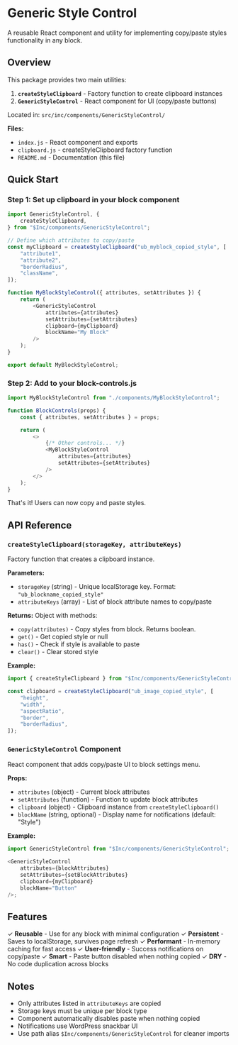 # Generic Style Control

A reusable React component and utility for implementing copy/paste styles functionality in any block.

## Overview

This package provides two main utilities:

1. **`createStyleClipboard`** - Factory function to create clipboard instances
2. **`GenericStyleControl`** - React component for UI (copy/paste buttons)

Located in: `src/inc/components/GenericStyleControl/`

**Files:**

- `index.js` - React component and exports
- `clipboard.js` - createStyleClipboard factory function
- `README.md` - Documentation (this file)

## Quick Start

### Step 1: Set up clipboard in your block component

```javascript
import GenericStyleControl, {
	createStyleClipboard,
} from "$Inc/components/GenericStyleControl";

// Define which attributes to copy/paste
const myClipboard = createStyleClipboard("ub_myblock_copied_style", [
	"attribute1",
	"attribute2",
	"borderRadius",
	"className",
]);

function MyBlockStyleControl({ attributes, setAttributes }) {
	return (
		<GenericStyleControl
			attributes={attributes}
			setAttributes={setAttributes}
			clipboard={myClipboard}
			blockName="My Block"
		/>
	);
}

export default MyBlockStyleControl;
```

### Step 2: Add to your block-controls.js

```javascript
import MyBlockStyleControl from "./components/MyBlockStyleControl";

function BlockControls(props) {
	const { attributes, setAttributes } = props;

	return (
		<>
			{/* Other controls... */}
			<MyBlockStyleControl
				attributes={attributes}
				setAttributes={setAttributes}
			/>
		</>
	);
}
```

That's it! Users can now copy and paste styles.

## API Reference

### `createStyleClipboard(storageKey, attributeKeys)`

Factory function that creates a clipboard instance.

**Parameters:**

- `storageKey` (string) - Unique localStorage key. Format: `"ub_blockname_copied_style"`
- `attributeKeys` (array) - List of block attribute names to copy/paste

**Returns:** Object with methods:

- `copy(attributes)` - Copy styles from block. Returns boolean.
- `get()` - Get copied style or null
- `has()` - Check if style is available to paste
- `clear()` - Clear stored style

**Example:**

```javascript
import { createStyleClipboard } from "$Inc/components/GenericStyleControl";

const clipboard = createStyleClipboard("ub_image_copied_style", [
	"height",
	"width",
	"aspectRatio",
	"border",
	"borderRadius",
]);
```

### `GenericStyleControl` Component

React component that adds copy/paste UI to block settings menu.

**Props:**

- `attributes` (object) - Current block attributes
- `setAttributes` (function) - Function to update block attributes
- `clipboard` (object) - Clipboard instance from `createStyleClipboard()`
- `blockName` (string, optional) - Display name for notifications (default: "Style")

**Example:**

```javascript
import GenericStyleControl from "$Inc/components/GenericStyleControl";

<GenericStyleControl
	attributes={blockAttributes}
	setAttributes={setBlockAttributes}
	clipboard={myClipboard}
	blockName="Button"
/>;
```

## Features

✓ **Reusable** - Use for any block with minimal configuration
✓ **Persistent** - Saves to localStorage, survives page refresh
✓ **Performant** - In-memory caching for fast access
✓ **User-friendly** - Success notifications on copy/paste
✓ **Smart** - Paste button disabled when nothing copied
✓ **DRY** - No code duplication across blocks

## Notes

- Only attributes listed in `attributeKeys` are copied
- Storage keys must be unique per block type
- Component automatically disables paste when nothing copied
- Notifications use WordPress snackbar UI
- Use path alias `$Inc/components/GenericStyleControl` for cleaner imports

